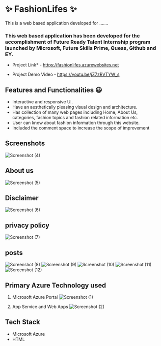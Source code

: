 # ✨ FashionLifes ✨

This is a web based application developed for .......

### This web based application has been developed for the accomplishment of Future Ready Talent Internship program launched by Microsoft, Future Skills Prime, Quess, Github and EY.


- Project Link* - https://fashionlifes.azurewebsites.net

- Project Demo Video - https://youtu.be/jZ7zRVTYW_s

## Features and Functionalities 😃

- Interactive and responsive UI.
- Have an aesthetically pleasing visual design and architecture.
- Has collection of many web pages including Home, About Us, categories, fashion topics and fashion related information etc.
- User can know about fashion information through this website.
- Included the comment space to increase the scope of improvement 

## Screenshots
![Screenshot (4)](https://user-images.githubusercontent.com/119277393/204256375-90694c23-7b6d-46b2-91cf-0e6b348caf04.png)

## About us
![Screenshot (5)](https://user-images.githubusercontent.com/119277393/204256432-9f65838e-e553-4606-86db-aa8a600e506d.png)

## Disclaimer
![Screenshot (6)](https://user-images.githubusercontent.com/119277393/204256481-73cbc1fd-a60d-4cb9-9f05-d8410ec396c9.png)

## privacy policy
![Screenshot (7)](https://user-images.githubusercontent.com/119277393/204256528-0ba2c497-513c-4ac6-92fc-629061425d1a.png)

## posts
![Screenshot (8)](https://user-images.githubusercontent.com/119277393/204256558-e60d09de-e02d-4e97-8aa0-d720609a94ce.png)
![Screenshot (9)](https://user-images.githubusercontent.com/119277393/204256594-15c9519b-3829-4761-a049-3602fd7ed497.png)
![Screenshot (10)](https://user-images.githubusercontent.com/119277393/204256665-f050e8a1-d3f8-456b-af90-3972f7981a43.png)
![Screenshot (11)](https://user-images.githubusercontent.com/119277393/204256702-3aab6ab1-0181-4eb7-94f0-0da147bf9ecd.png)
![Screenshot (12)](https://user-images.githubusercontent.com/119277393/204256740-1e05334e-f841-44de-90e3-f7fac12669aa.png)

## Primary Azure Technology used
1. Microsoft Azure Portal
![Screenshot (1)](https://user-images.githubusercontent.com/119277393/204256798-1012bce4-d8e9-4ad2-a4ad-f001ffdda56e.png)

2. App Service and Web Apps
![Screenshot (2)](https://user-images.githubusercontent.com/119277393/204256853-39b10efd-894f-4a43-93ab-7879c0353fc6.png)

## Tech Stack
- Microsoft Azure
- HTML
